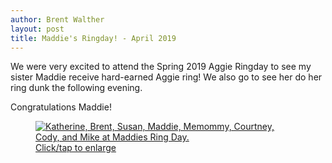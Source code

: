 ```yaml
---
author: Brent Walther
layout: post
title: Maddie's Ringday! - April 2019
---
```

We were very excited to attend the Spring 2019 Aggie Ringday to see my sister
Maddie receive hard-earned Aggie ring! We also go to see her do her ring dunk
the following evening.

Congratulations Maddie!

<figure>
  <a href="https://brentwalther.net/img/spring-2019/maddie_ring_day.jpg">
    <img alt="Katherine, Brent, Susan, Maddie, Memommy, Courtney, Cody, and Mike at Maddies Ring Day." src="https://brentwalther.net/img/spring-2019/maddie_ring_day_thumb.jpg" />
    <figcaption>Click/tap to enlarge</figcaption>
  </a>
</figure>
